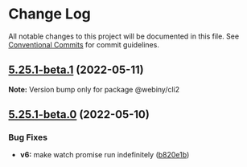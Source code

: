 # Change Log

All notable changes to this project will be documented in this file.
See [Conventional Commits](https://conventionalcommits.org) for commit guidelines.

## [5.25.1-beta.1](https://github.com/webiny/webiny-js/compare/v5.25.1-beta.0...v5.25.1-beta.1) (2022-05-11)

**Note:** Version bump only for package @webiny/cli2





## [5.25.1-beta.0](https://github.com/webiny/webiny-js/compare/v5.25.0...v5.25.1-beta.0) (2022-05-10)


### Bug Fixes

* **v6:** make watch promise run indefinitely ([b820e1b](https://github.com/webiny/webiny-js/commit/b820e1bf95f92143d84bf5cf288464f5ae529af0))
